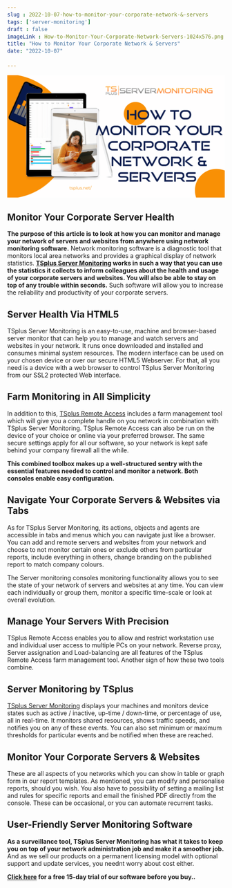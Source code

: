 ```yaml
---
slug : 2022-10-07-how-to-monitor-your-corporate-network-&-servers
tags: ['server-monitoring']
draft : false 
imageLink : How-to-Monitor-Your-Corporate-Network-Servers-1024x576.png
title: "How to Monitor Your Corporate Network & Servers"
date: "2022-10-07"

---
```


[![title of article, logo and link, illustrated by image of graphs and a person working on a tablet](./images/How-to-Monitor-Your-Corporate-Network-Servers-1024x576.png)](https://tsplus.net/server-monitoring/)

## Monitor Your Corporate Server Health

**The purpose of this article is to look at how you can monitor and manage your network of servers and websites from anywhere using network monitoring software.** Network monitoring software is a diagnostic tool that monitors local area networks and provides a graphical display of network statistics. **[TSplus Server Monitoring](https://tsplus.net/server-monitoring/) works in such a way that you can use the statistics it collects to inform colleagues about the health and usage of your corporate servers and websites. You will also be able to stay on top of any trouble within seconds.** Such software will allow you to increase the reliability and productivity of your corporate servers.

## Server Health Via HTML5

TSplus Server Monitoring is an easy-to-use, machine and browser-based server monitor that can help you to manage and watch servers and websites in your network. It runs once downloaded and installed and consumes minimal system resources. The modern interface can be used on your chosen device or over our secure HTML5 Webserver. For that, all you need is a device with a web browser to control TSplus Server Monitoring from our SSL2 protected Web interface.

## Farm Monitoring in All Simplicity

In addition to this, [TSplus Remote Access](https://tsplus.net/remote-access/) includes a farm management tool which will give you a complete handle on you network in combination with TSplus Server Monitoring. TSplus Remote Access can also be run on the device of your choice or online via your preferred browser. The same secure settings apply for all our software, so your network is kept safe behind your company firewall all the while.

**This combined toolbox makes up a well-structured sentry with the essential features needed to control and monitor a network. Both consoles enable easy configuration.**

## Navigate Your Corporate Servers & Websites via Tabs

As for TSplus Server Monitoring, its actions, objects and agents are accessible in tabs and menus which you can navigate just like a browser. You can add and remote servers and websites from your network and choose to not monitor certain ones or exclude others from particular reports, include everything in others, change branding on the published report to match company colours.

The Server monitoring consoles monitoring functionality allows you to see the state of your network of servers and websites at any time. You can view each individually or group them, monitor a specific time-scale or look at overall evolution.

## Manage Your Servers With Precision

TSplus Remote Access enables you to allow and restrict workstation use and individual user access to multiple PCs on your network. Reverse proxy, Server assignation and Load-balancing are all features of the TSplus Remote Access farm management tool. Another sign of how these two tools combine.

## Server Monitoring by TSplus

[TSplus Server Monitoring](https://tsplus.net/server-monitoring/) displays your machines and monitors device states such as active / inactive, up-time / down-time, or percentage of use, all in real-time. It monitors shared resources, shows traffic speeds, and notifies you on any of these events. You can also set minimum or maximum thresholds for particular events and be notified when these are reached.

## Monitor Your Corporate Servers & Websites

These are all aspects of you networks which you can show in table or graph form in our report templates. As mentioned, you can modify and personalise reports, should you wish. You also have to possibility of setting a mailing list and rules for specific reports and email the finished PDF directly from the console. These can be occasional, or you can automate recurrent tasks.

## User-Friendly Server Monitoring Software

**As a surveillance tool, TSplus Server Monitoring has what it takes to keep you on top of your network administration job and make it a smoother job.** And as we sell our products on a permanent licensing model with optional support and update services, you neednt worry about cost either.

**[Click here](https://tsplus.net/download/) for a free 15-day trial of our software before you buy..**
